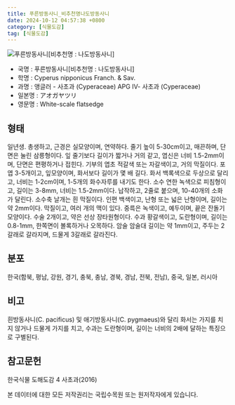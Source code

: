 ```yaml
---
title: 푸른방동사니_비추천명나도방동사니
date: 2024-10-12 04:57:38 +0800
category: [식물도감]
tag: [식물도감]
---
```




![푸른방동사니[비추천명 : 나도방동사니]](/fileUpload/plants/basic/Cyperaceae/Cyperus/5630/5630_1_th2.jpg)
- 국명 : 푸른방동사니[비추천명 : 나도방동사니]
- 학명 : Cyperus nipponicus Franch. & Sav.
- 과명 : 앵글러 - 사초과 (Cyperaceae) APG Ⅳ- 사초과 (Cyperaceae)
- 일본명 : アオガヤツリ
- 영문명 : White-scale flatsedge


## 형태
일년생. 총생하고, 근경은 실모양이며, 연약하다. 줄기 높이 5-30cm이고, 매끈하며, 단면은 눌린 삼릉형이다. 잎 줄기보다 길이가 짧거나 거의 같고, 엽신은 너비 1.5-2mm이며, 단면은 편평하거나 접힌다. 기부의 엽초 적갈색 또는 자갈색이고, 거의 막질이다. 포엽 3-5개이고, 잎모양이며, 화서보다 길이가 몇 배 길다. 화서 백록색으로 두상으로 달리고, 너비는 1-2cm이며, 1-5개의 화수자루를 내기도 한다. 소수 연한 녹색으로 피침형이고, 길이는 3-8mm, 너비는 1.5-2mm이다. 납작하고, 2줄로 붙으며, 10-40개의 소화가 달린다. 소수축 날개는 흰 막질이다. 인편 백색이고, 난형 또는 넓은 난형이며, 길이는 약 2mm이다. 막질이고, 여러 개의 맥이 있다. 중륵은 녹색이고, 예두이며, 끝은 잔돌기모양이다. 수술 2개이고, 약은 선상 장타원형이다. 수과 황갈색이고, 도란형이며, 길이는 0.8-1mm, 한쪽면이 볼록하거나 오목하다. 암술 암술대 길이는 약 1mm이고, 주두는 2갈래로 갈라지며, 드물게 3갈래로 갈라진다.
## 분포
한국(함북, 평남, 강원, 경기, 충북, 충남, 경북, 경남, 전북, 전남), 중국, 일본, 러시아
## 비고
흰방동사니(C. pacificus) 및 애기방동사니(C. pygmaeus)와 달리 화서는 가지를 치지 않거나 드물게 가지를 치고, 수과는 도란형이며, 길이는 너비의 2배에 달하는 특징으로 구별된다.
## 참고문헌
한국식물 도해도감 4 사초과(2016)






본 데이터에 대한 모든 저작권리는 국립수목원 또는 원저작자에게 있습니다.
